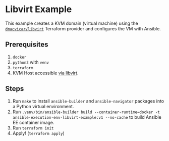 # Libvirt Example

This example creates a KVM domain (virtual machine) using the [`dmacvicar/libvirt`](https://registry.terraform.io/providers/dmacvicar/libvirt/latest/docs) Terraform provider and configures the VM with Ansible.

## Prerequisites

1. `docker`
2. `python3` with `venv`
3. `terraform`
4. KVM Host accessible [via libvirt](https://registry.terraform.io/providers/dmacvicar/libvirt/latest/docs#the-connection-uri).

## Steps

1. Run `make` to install `ansible-builder` and `ansible-navigator` packages into a Python virtual environment.
2. Run `.venv/bin/ansible-builder build --container-runtime=docker -t ansible-execution-env-libvirt-example:v1 --no-cache` to build Ansible EE container image.
3. Run `terraform init`
4. Apply! (`terraform apply`)
